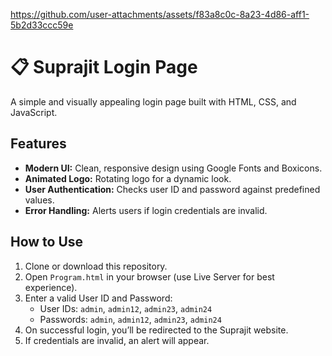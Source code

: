 

https://github.com/user-attachments/assets/f83a8c0c-8a23-4d86-aff1-5b2d33ccc59e


# 📋 Suprajit Login Page

A simple and visually appealing login page built with HTML, CSS, and JavaScript.

## Features

- **Modern UI:** Clean, responsive design using Google Fonts and Boxicons.
- **Animated Logo:** Rotating logo for a dynamic look.
- **User Authentication:** Checks user ID and password against predefined values.
- **Error Handling:** Alerts users if login credentials are invalid.

## How to Use

1. Clone or download this repository.
2. Open `Program.html` in your browser (use Live Server for best experience).
3. Enter a valid User ID and Password:
   - User IDs: `admin`, `admin12`, `admin23`, `admin24`
   - Passwords: `admin`, `admin12`, `admin23`, `admin24`
4. On successful login, you’ll be redirected to the Suprajit website.
5. If credentials are invalid, an alert will appear.

